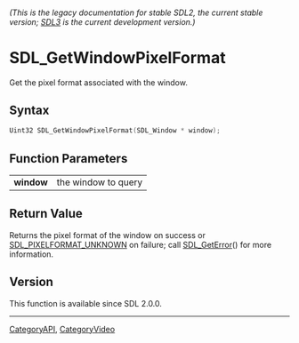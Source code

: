 ###### (This is the legacy documentation for stable SDL2, the current stable version; [SDL3](https://wiki.libsdl.org/SDL3/) is the current development version.)
# SDL_GetWindowPixelFormat

Get the pixel format associated with the window.

## Syntax

```c
Uint32 SDL_GetWindowPixelFormat(SDL_Window * window);

```

## Function Parameters

|                |                     |
| -------------- | ------------------- |
| **window**     | the window to query |

## Return Value

Returns the pixel format of the window on success or
[SDL_PIXELFORMAT_UNKNOWN](SDL_PIXELFORMAT_UNKNOWN) on failure; call
[SDL_GetError](SDL_GetError)() for more information.

## Version

This function is available since SDL 2.0.0.

----
[CategoryAPI](CategoryAPI), [CategoryVideo](CategoryVideo)


